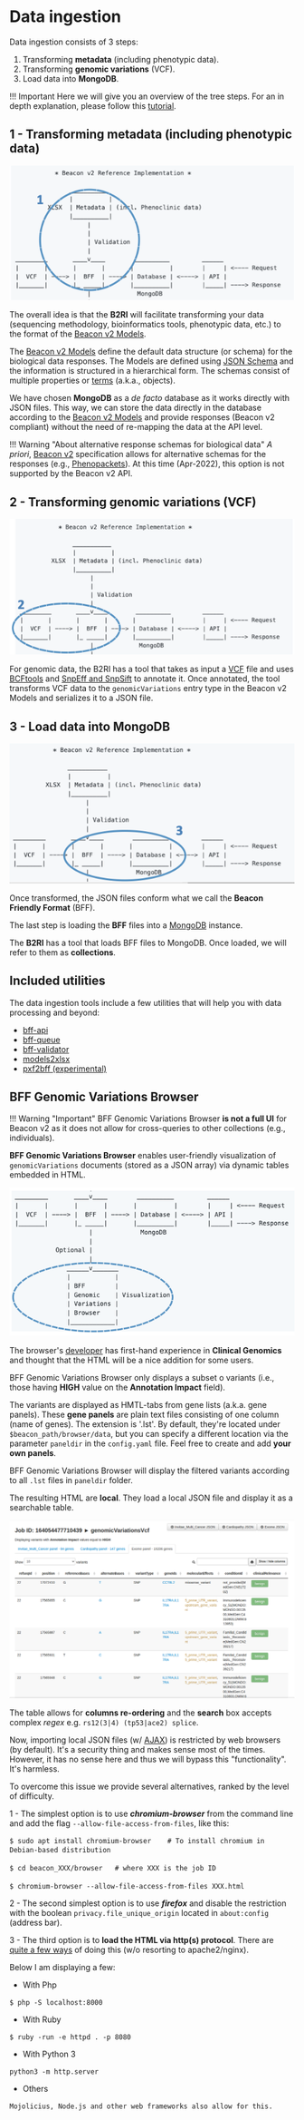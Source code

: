 # Data ingestion

Data ingestion consists of 3 steps:

1. Transforming **metadata** (including phenotypic data).
2. Transforming **genomic variations** (VCF).
3. Load data into **MongoDB**.

!!! Important
    Here we will give you an overview of the tree steps. For an in depth explanation, please follow this [tutorial](./tutorial-data-beaconization.md).

## 1 - Transforming metadata (including phenotypic data)

![Data Ingestion 1](img/data-ingestion-1.png)

The overall idea is that the **B2RI** will facilitate transforming your data (sequencing methodology, bioinformatics tools, phenotypic data, etc.) to the format of the [Beacon v2 Models](http://docs.genomebeacons.org/).

The [Beacon v2 Models](http://docs.genomebeacons.org/) define the default data structure (or schema) for the biological data responses. The Models are defined using [JSON Schema](https://json-schema.org) and the information is structured in a hierarchical form. The schemas consist of multiple properties or [terms](http://docs.genomebeacons.org/schemas-md/beacon_terms/) (a.k.a., objects). 

We have chosen **MongoDB** as a _de facto_ database as it works directly with JSON files. This way, we can store the data directly in the database according to the [Beacon v2 Models](http://docs.genomebeacons.org/) and provide responses (Beacon v2 compliant) without the need of re-mapping the data at the API level.

!!! Warning "About alternative response schemas for biological data"
    _A priori_, [Beacon v2](http://docs.genomebeacons.org/) specification allows for alternative schemas for the responses (e.g., [Phenopackets](https://phenopacket-schema.readthedocs.io/en/latest)). At this time (Apr-2022), this option is not supported by the Beacon v2 API. 

## 2 - Transforming genomic variations (VCF)

![Data Ingestion 2](img/data-ingestion-2.png)

For genomic data, the B2RI has a tool that takes as input a [VCF](https://en.wikipedia.org/wiki/Variant_Call_Format) file and uses [BCFtools](http://samtools.github.io/bcftools/bcftools.html) and [SnpEff and SnpSift](http://pcingola.github.io/SnpEff) to annotate it. Once annotated, the tool transforms VCF data to the `genomicVariations` entry type in the Beacon v2 Models and serializes it to a JSON file.

## 3 - Load data into MongoDB

![Data Ingestion 3](img/data-ingestion-3.png)

Once transformed, the JSON files conform what we call the **Beacon Friendly Format** (BFF).

The last step is loading the **BFF** files into a [MongoDB](https://www.mongodb.com) instance. 

The **B2RI** has a tool that loads BFF files to MongoDB. Once loaded, we will refer to them as **collections**.

## Included utilities

The data ingestion tools include a few utilities that will help you with data processing and beyond:

* [bff-api](https://github.com/EGA-archive/beacon2-ri-tools/tree/main/utils/bff_api)
* [bff-queue](https://github.com/EGA-archive/beacon2-ri-tools/tree/main/utils/bff_queue)
* [bff-validator](https://github.com/EGA-archive/beacon2-ri-tools/tree/main/utils/bff_validator)
* [models2xlsx](https://github.com/EGA-archive/beacon2-ri-tools/tree/main/utils/models2xlsx)
* [pxf2bff (experimental)](https://github.com/EGA-archive/beacon2-ri-tools/tree/main/utils/pxf2bff)
                                                                                                        
## BFF Genomic Variations Browser

!!! Warning "Important"
    BFF Genomic Variations Browser **is not a full UI** for Beacon v2 as it does not allow for cross-queries to other collections (e.g., individuals).


**BFF Genomic Variations Browser** enables user-friendly visualization of ```genomicVariations``` documents (stored as a JSON array) via dynamic tables embedded in HTML.

![BFF GV Browser](img/BFF-genomic-variations-browser.png)


The browser's [developer](./about.md) has first-hand experience in **Clinical Genomics** and thought that the HTML will be a nice addition for some users.


BFF Genomic Variations Browser only displays a subset o variants (i.e., those having **HIGH** value on the **Annotation Impact** field).

The variants are displayed as HMTL-tabs from gene lists (a.k.a. gene panels). These **gene panels** are plain text files consisting of one column (name of genes). The extension is '.lst'. By default, they're located under ```$beacon_path/browser/data```, but you can specify a different location via the parameter ```paneldir``` in the ```config.yaml``` file. Feel free to create and add **your own panels**.

BFF Genomic Variations Browser will display the filtered variants according to all ```.lst``` files in ```paneldir``` folder. 

The resulting HTML are **local**. They load a local JSON file and display it as a searchable table. 

![Screenshoot of the BFF Genomic Variations Browser](img/snapshot-BFF-genomic-variations-browser.png)


The table allows for **columns re-ordering** and the **search** box accepts complex _regex_ e.g. ```rs12(3|4) (tp53|ace2) splice```.

Now, importing local JSON files (w/ [AJAX](https://en.wikipedia.org/wiki/Ajax_(programming))) is restricted by web browsers (by default). It's a security thing and makes sense most of the times.
However, it has no sense here and thus we will bypass this "functionality". It's harmless.
 
To overcome this issue we provide several alternatives, ranked by the level of difficulty.

1 - The simplest option is to use ***chromium-browser*** from the command line and add the flag ```--allow-file-access-from-files```, like this:

```
$ sudo apt install chromium-browser    # To install chromium in Debian-based distribution

$ cd beacon_XXX/browser   # where XXX is the job ID

$ chromium-browser --allow-file-access-from-files XXX.html
```

2 - The second simplest option is to use ***firefox*** and disable the restriction with the boolean ```privacy.file_unique_origin``` located in ```about:config``` (address bar). 

3 - The third option is to **load the HTML via http(s) protocol**. There are [quite a few ways](https://gist.github.com/willurd/5720255) of doing this (w/o resorting to apache2/nginx).

Below I am displaying a few:

* With Php

```
$ php -S localhost:8000
```

* With Ruby

```
$ ruby -run -e httpd . -p 8080
```

* With Python 3

```
python3 -m http.server
```

* Others

```
Mojolicius, Node.js and other web frameworks also allow for this. 
```
